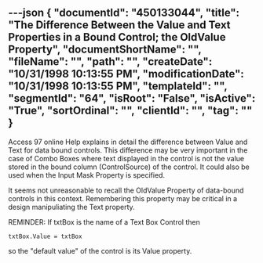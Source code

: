---json
{
  "documentId": "450133044",
  "title": "The Difference Between the Value and Text Properties in a Bound Control; the OldValue Property",
  "documentShortName": "",
  "fileName": "",
  "path": "",
  "createDate": "10/31/1998 10:13:55 PM",
  "modificationDate": "10/31/1998 10:13:55 PM",
  "templateId": "",
  "segmentId": "64",
  "isRoot": "False",
  "isActive": "True",
  "sortOrdinal": "",
  "clientId": "",
  "tag": ""
}
---

Access 97 online Help explains in detail the difference between Value and Text for data bound controls. This difference may be very important in the case of Combo Boxes where text displayed in the control is not the value stored in the bound column (ControlSource) of the control. It could also be used when the Input Mask Property is specified.

It seems not unreasonable to recall the OldValue Property of data-bound controls in this context. Remembering this property may be critical in a design manipuliating the Text property.

REMINDER: If txtBox is the name of a Text Box Control then

    txtBox.Value = txtBox

so the &quot;default value&quot; of the control is its Value property.
